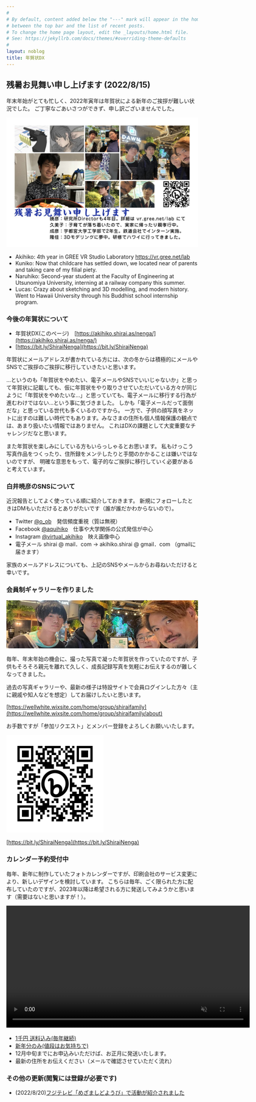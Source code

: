 ```yaml
---
#
# By default, content added below the "---" mark will appear in the home page
# between the top bar and the list of recent posts.
# To change the home page layout, edit the _layouts/home.html file.
# See: https://jekyllrb.com/docs/themes/#overriding-theme-defaults
#
layout: noblog
title: 年賀状DX
---
```

## 残暑お見舞い申し上げます (2022/8/15)

年末年始がとても忙しく、2022年寅年は年賀状による新年のご挨拶が難しい状況でした。
ご丁寧なごあいさつができず、申し訳ございませんでした。

![2022SummerPostcard](20220814-postcard.jpg)

- Akihiko: 4th year in GREE VR Studio Laboratory https://vr.gree.net/lab
- Kuniko: Now that childcare has settled down, we located near of parents and taking care of my filial piety.
- Naruhiko: Second-year student at the Faculty of Engineering at Utsunomiya University, interning at a railway company this summer.
- Lucas: Crazy about sketching and 3D modelling, and modern history. Went to Hawaii University through his Buddhist  school internship program.

### 今後の年賀状について

- 年賀状DX(このページ)　[https://akihiko.shirai.as/nenga/](https://akihiko.shirai.as/nenga/)
- [https://bit.ly/ShiraiNenga](https://bit.ly/ShiraiNenga)

年賀状にメールアドレスが書かれている方には、次の冬からは積極的にメールやSNSでご挨拶のご挨拶に移行していきたいと思います。

…というのも「年賀状をやめたい、電子メールやSNSでいいじゃないか」と思って年賀状に記載しても、仮に年賀状をやり取りさせていただいている方々が同じように「年賀状をやめたいな…」と思っていても、電子メールに移行する行為が進むわけではない…という事に気づきました。
しかも「電子メールだって面倒だな」と思っている世代も多くいるのですから。
一方で、子供の顔写真をネットに出すのは難しい時代でもあります。みなさまの住所も個人情報保護の観点では、あまり扱いたい情報ではありません。
これはDXの課題として大変重要なチャレンジだなと思います。

また年賀状を楽しみにしている方もいらっしゃるとお思います。
私もけっこう写真作品をつくったり、住所録をメンテしたりと手間のかかることは嫌いではないのですが、
明確な意思をもって、電子的なご挨拶に移行していく必要があると考えています。

### 白井暁彦のSNSについて

近況報告としてよく使っている順に紹介しておきます。
新規にフォローしたときはDMもいただけるとありがたいです（誰が誰だかわからないので）。

- Twitter [@o_ob](https://twitter.com/o_ob)　発信頻度重視（質は無視）
- Facebook [@aquihiko](https://www.facebook.com/aquihiko)　仕事や大学関係の公式発信が中心
- Instagram [@virtual_akihiko](https://www.instagram.com/virtual_akihiko/)　映え画像中心
- 電子メール shirai @ mail．com → akihiko.shirai @ gmail．com （gmailに届きます）

家族のメールアドレスについても、上記のSNSやメールからお尋ねいただけると幸いです。


### 会員制ギャラリーを作りました

![Gallery](gallery2022.jpg)

毎年、年末年始の機会に、撮った写真で凝った年賀状を作っていたのですが、子供もそろそろ親元を離れて久しく、成長記録写真を気軽にお伝えするのが難しくなってきました。

過去の写真ギャラリーや、最新の様子は特設サイトで会員ログインした方々（主に親戚や知人などを想定）してお届けしたいと思います。

[https://wellwhite.wixsite.com/home/group/shiraifamily](https://wellwhite.wixsite.com/home/group/shiraifamily/about)

お手数ですが「参加リクエスト」とメンバー登録をよろしくお願いいたします。

![bit.ly/ShiraiNenga.png](bit.ly_ShiraiNenga.png "QR Code bit.ly/ShiraiNenga")

[https://bit.ly/ShiraiNenga](https://bit.ly/ShiraiNenga)


### カレンダー予約受付中

毎年、新年に制作していたフォトカレンダーですが、印刷会社のサービス変更により、新しいデザインを検討しています。
こちらは毎年、ごく限られた方に配布していたのですが、2023年以降は希望される方に発送してみようかと思います（需要はないと思いますが！）。

<div text-align="center"><video width="640" autoplay muted>
    <source src="calender2022.webm" type="video/webm">
    Sorry, your browser doesn't support embedded videos.
</video>
</div>

<script async src="https://js.stripe.com/v3/pricing-table.js"></script>
<stripe-pricing-table pricing-table-id="prctbl_1LWOkfJfkX39Jp3WPNvQTRdn"
publishable-key="pk_live_51LW2slJfkX39Jp3WoE7viyPaecIvOGWhRUOsKnBQrUes9dijHyzeR7buHzFv2yf1a2D13SCGuvc4TZQOmIipyPJ000U01tWQT4">
</stripe-pricing-table>


- [1千円 送料込み(毎年継続)](https://buy.stripe.com/cN203545J4E62By7ss)
- [新年分のみ(値段はお気持ちで)](https://buy.stripe.com/eVa9DF0Tx6Me3FCaEF)
- 12月中旬までにお申込みいただけば、お正月に発送いたします。
- 最新の住所をお伝えください（メールで確認させていただく流れ）

### その他の更新(閲覧には登録が必要です)
- (2022/8/20)[フジテレビ「めざましどようび」で活動が紹介されました](https://wellwhite.wixsite.com/home/group/shiraifamily/discussion/0b92012a-5c91-4add-8c26-b03ecfc0df48)


